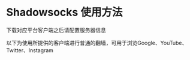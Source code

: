 # Shadowsocks 使用方法

下载对应平台客户端之后请配置服务器信息

以下为使用所提供的客户端进行普通的翻墙，可用于浏览Google、YouTube、Twitter、Instagram

